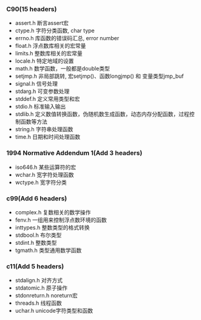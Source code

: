 ### C90(15 headers)
- assert.h			断言assert宏
- ctype.h			字符分类函数, char type
- errno.h			库函数的错误码汇总, error number
- float.h			浮点数库相关的宏常量
- limits.h			整数库相关的宏常量
- locale.h			特定地域的设置
- math.h			数学函数，一般都是double类型
- setjmp.h			非局部跳转, 宏setjmp()、函数longjmp() 和 变量类型jmp_buf
- signal.h			信号处理
- stdarg.h			可变参数处理
- stddef.h			定义常用类型和宏
- stdio.h			标准输入输出
- stdlib.h			定义数值转换函数，伪随机数生成函数，动态内存分配函数，过程控制函数等方法
- string.h			字符串处理函数
- time.h			日期和时间处理函数

### 1994 Normative Addendum 1(Add 3 headers)
- iso646.h			某些运算符的宏
- wchar.h			宽字符处理函数
- wctype.h			宽字符分类

### c99(Add 6 headers)
- complex.h			复数相关的数学操作
- fenv.h			一组用来控制浮点数环境的函数
- inttypes.h		整数类型的格式转换
- stdbool.h			布尔类型
- stdint.h			整数类型
- tgmath.h			类型通用数学函数

### c11(Add 5 headers)
- stdalign.h		对齐方式
- stdatomic.h		原子操作
- stdonreturn.h		noreturn宏
- threads.h			线程函数
- uchar.h			unicode字符类型和函数

